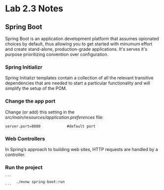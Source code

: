 # Lab 2.3 Notes

## Spring Boot
Spring Boot is an application development platform that assumes opionated choices by default, thus allowing you to get started with minumum effort and create stand-alone, production-grade applications. It's serves it's purpose prioritizing convention over configuration.

### Spring Initializr
Spring Initializr templates contain a collection of all
the relevant transitive dependencies that are needed to start a particular functionality and will
simplify the setup of the POM.

### Change the app port
Change (or add) this  setting in the *src/main/resources/application.preferences* file:
```
server.port=8080            #default port
```

### Web Controllers
In Spring’s approach to building web sites, HTTP requests are handled by a controller.

### Run the project
    ```
         ./mvnw spring-boot:run
    ```